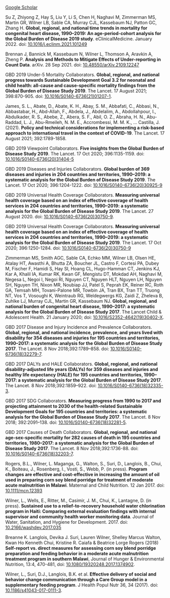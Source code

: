 [Google Scholar](https://scholar.google.com/citations?hl=en&user=rLX9LVYAAAAJ&view_op=list_works&sortby=pubdate)

Su Z, Zhiyong Z, Hay S, Liu Y, Li S, Chen H, Naghavi M, Zimmerman MS, Martin GR, Wilner LB, Sable CA, Murray CJL, Kassebaum NJ, Patton GC, Zhang H. **Global, regional, and national time trends in mortality for congenital heart disease, 1990–2019: An age-period-cohort analysis for the Global Burden of Disease 2019 study**. eClinicalMedicine. January 2022. doi: [10.1016/j.eclinm.2021.101249](https://doi.org/10.1016/j.eclinm.2021.101249)

Brennan J, Bannick M, Kassebaum N, Wilner L, Thomson A, Aravkin A, Zheng P. **Analysis and Methods to Mitigate Effects of Under-reporting in Count Data**. arXiv. 28 Sep 2021. doi: [10.48550/arXiv.2109.12247](https://doi.org/10.48550/arXiv.2109.12247)

GBD 2019 Under-5 Mortality Collaborators. **Global, regional, and national progress towards Sustainable Development Goal 3.2 for neonatal and child health: all-cause and cause-specific mortality findings from the Global Burden of Disease Study 2019**. The Lancet. 17 August 2021; 398:870-905. doi: [10.1016/S0140-6736(21)01207-1](http://dx.doi.org/10.1016/S0140-6736(21)01207-1).

James, S. L., Abate, D., Abate, K. H., Abay, S. M., Abbafati, C., Abbasi, N., Abbastabar, H., Abd-Allah, F., Abdela, J., Abdelalim, A., Abdollahpour, I., Abdulkader, R. S., Abebe, Z., Abera, S. F., Abil, O. Z., Abraha, H. N., Abu-Raddad, L. J., Abu-Rmeileh, N. M. E., Accrombessi, M. M. K., ... Castilla, J. (2021). **Policy and technical considerations for implementing a risk-based approach to international travel in the context of COVID-19**. The Lancet. 17 August 2021; 392:1789-1858.

GBD 2019 Viewpoint Collaborators. **Five insights from the Global Burden of Disease Study 2019**. The Lancet. 17 Oct 2020; 396:1135-1159. doi: [10.1016/S0140-6736(20)31404-5](https://doi.org/10.1016/S0140-6736(20)31404-5)

GBD 2019 Diseases and Injuries Collaborators. **Global burden of 369 diseases and injuries in 204 countries and territories, 1990–2019: a systematic analysis for the Global Burden of Disease Study 2019**. The Lancet. 17 Oct 2020; 396:1204-1222. doi: [10.1016/S0140-6736(20)30925-9](https://doi.org/10.1016/S0140-6736(20)30925-9)

GBD 2019 Universal Health Coverage Collaborators. **Measuring universal health coverage based on an index of effective coverage of health services in 204 countries and territories, 1990–2019: a systematic analysis for the Global Burden of Disease Study 2019**. The Lancet. 27 August 2020. doi: [10.1016/S0140-6736(20)30750-9](http://dx.doi.org/10.1016/S2352-4642(19)30402-X).

GBD 2019 Universal Health Coverage Collaborators. **Measuring universal health coverage based on an index of effective coverage of health services in 204 countries and territories, 1990–2019: a systematic analysis for the Global Burden of Disease Study 2019**. The Lancet. 17 Oct 2020; 396:1250-1284. doi: [10.1016/S0140-6736(20)30750-9](https://doi.org/10.1016/S0140-6736(20)30750-9)

Zimmerman MS, Smith AGC, Sable CA, Echko MM, Wilner LB, Olsen HE, Atalay HT, Awasthi A, Bhutta ZA, Boucher JL, Castro F, Cortesi PA, Dubey M, Fischer F, Hamidi S, Hay SI, Hoang CL, Hugo-Hamman CT, Jenkins KJ, Kar A, Khalil IA, Kumar RK, Kwan GF, Mengistu DT, Mokdad AH, Naghavi M, Negesa L, Negoi I, Negoi RI, Nguyen CT, Nguyen HLT, Nguyen LH, Nguyen SH, Nguyen TH, Nixon MR, Noubiap JJ, Patel S, Peprah EK, Reiner RC, Roth GA, Temsah MH, Tovani-Palone MR, Towbin JA, Tran BX, Tran TT, Truong NT, Vos T, Vosoughi K, Weintraub RG, Weldegwergs KG, Zaidi Z, Zheleva B, Zuhlke LJ, Murray CJL, Martin GR, Kassebaum NJ. **Global, regional, and national burden of congenital heart disease, 1990–2017: a systematic analysis for the Global Burden of Disease Study 2017**. The Lancet Child & Adolescent Health. 21 January 2020; doi: [10.1016/S2352-4642(19)30402-X](http://dx.doi.org/10.1016/S2352-4642(19)30402-X).

GBD 2017 Disease and Injury Incidence and Prevalence Collaborators. **Global, regional, and national incidence, prevalence, and years lived with disability for 354 diseases and injuries for 195 countries and territories, 1990–2017: a systematic analysis for the Global Burden of Disease Study 2017**. The Lancet. 8 Nov 2018;392:1789–858. doi: [10.1016/S0140-6736(18)32279-7](http://dx.doi.org/10.1016/S0140-6736(18)32279-7).

GBD 2017 DALYs and HALE Collaborators. **Global, regional, and national disability-adjusted life years (DALYs) for 359 diseases and injuries and healthy life expectancy (HALE) for 195 countries and territories, 1990–2017: a systematic analysis for the Global Burden of Disease Study 2017**. The Lancet. 8 Nov 2018;392:1859–922. doi: [10.1016/S0140-6736(18)32335-3](http://dx.doi.org/10.1016/S0140-6736(18)32335-3).

GBD 2017 SDG Collaborators. **Measuring progress from 1990 to 2017 and projecting attainment to 2030 of the health-related Sustainable Development Goals for 195 countries and territories: a systematic analysis for the Global Burden of Disease Study 2017**. The Lancet. 8 Nov 2018; 392:2091–138. doi: [10.1016/S0140-6736(18)32281-5](http://dx.doi.org/10.1016/S0140-6736(18)32281-5).

GBD 2017 Causes of Death Collaborators. **Global, regional, and national age-sex-specific mortality for 282 causes of death in 195 countries and territories, 1980–2017: a systematic analysis for the Global Burden of Disease Study 2017**. The Lancet. 8 Nov 2018;392:1736-88. doi: [10.1016/S0140-6736(18)32203-7](http://dx.doi.org/10.1016/S0140-6736(18)32203-7).

Rogers, B.L., Wilner, L. Maganga, G., Walton, S., Suri, D., Langlois, B., Chui, K., Boiteau, J., Rosenberg, I., Vosti, S., Webb, P. (in press). **Program changes are effective and cost-effective in increasing the amount of oil used in preparing corn soy blend porridge for treatment of moderate acute malnutrition in Malawi**. Maternal and Child Nutrition. 12 Jan 2017. doi: [10.1111/mcn.12393](https://doi.org/10.1111/mcn.12393)

Wilner, L., Wells, E., Ritter, M., Casimir, J. M., Chui, K., Lantagne, D. (in press). **Sustained use to a relief-to-recovery household water chlorination program in Haiti: Comparing external evaluation findings with internal supervisor and community health worker monitoring data**. Journal of Water, Sanitation, and Hygiene for Development. 2017. doi: [10.2166/washdev.2017.035](https://doi.org/10.2166/washdev.2017.035)

Breanne K. Langlois, Devika J. Suri, Lauren Wilner, Shelley Marcus Walton, Kwan Ho Kenneth Chui, Kristine R. Caiafa & Beatrice Lorge Rogers (2018) **Self-report vs. direct measures for assessing corn soy blend porridge preparation and feeding behavior in a moderate acute malnutrition treatment program in southern Malawi**, Journal of Hunger & Environmental Nutrition, 13:4, 470-481, doi: [10.1080/19320248.2017.1374902](http://dx.doi.org/10.1080/19320248.2017.1374902).

Wilner, L., Suri, D.J., Langlois, B.K. et al. **Effective delivery of social and behavior change communication through a Care Group model in a supplementary feeding program**. J Health Popul Nutr 36, 34 (2017). doi: [10.1186/s41043-017-0111-3](https://doi.org/10.1186/s41043-017-0111-3).

